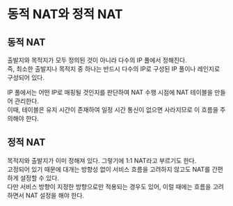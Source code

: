 # 동적 NAT와 정적 NAT

## 동적 NAT

출발지와 목적지가 모두 정의된 것이 아니라 다수의 IP 풀에서 정해진다.  
즉, 최소한 출발지나 목적지 중 하나는 반드시 다수의 IP로 구성된 IP 풀이나 레인지로 구성되어 있다.  

IP 풀에서는 어떤 IP로 매핑될 것인지를 판단하여 NAT 수행 시점에 NAT 테이블을 만들어 관리한다.  
이때, 테이블은 유지 시간이 존재하여 일정 시간 통신이 없으면 사라지므로 이 흐름을 주의해야 한다.

## 정적 NAT

목적지와 출발지가 이미 정해져 있다. 그렇기에 1:1 NAT라고 부르기도 한다.  
고정되어 있기 때문에 대개는 방향성 없이 서비스 흐름을 고려하지 않고도 NAT를 간편하게 설정할 수 있다.  
다만 서비스 방향이 지정한 방향으로만 적용되는 경우도 있어, 이럴 때에는 흐름을 고려하면서 NAT 설정을 해야 한다.

